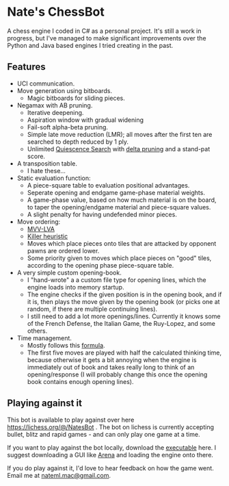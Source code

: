 # Nate's ChessBot

A chess engine I coded in C# as a personal project.
It's still a work in progress, but I've managed to make significant improvements over the Python and Java based engines I tried creating in the past.

## Features

- UCI communication.
- Move generation using bitboards.
    - Magic bitboards for sliding pieces.
- Negamax with AB pruning.
    - Iterative deepening.
    - Aspiration window with gradual widening
    - Fail-soft alpha-beta pruning.
    - Simple late move reduction (LMR); all moves after the first ten are searched to depth reduced by 1 ply.
    - Unlimited [Quiescence Search](https://www.chessprogramming.org/Quiescence_Search) with [delta pruning](https://www.chessprogramming.org/Delta_Pruning) and a stand-pat score.
- A transposition table.
    - I hate these...
- Static evaluation function:
    - A piece-square table to evaluation positional advantages.
    - Seperate opening and endgame game-phase material weights.
    - A game-phase value, based on how much material is on the board, to taper the opening/endgame material and piece-square values.
    - A slight penalty for having undefended minor pieces.
- Move ordering:
    - [MVV-LVA](https://www.chessprogramming.org/MVV-LVA)
    - [Killer heuristic](https://www.chessprogramming.org/Killer_Heuristic)
    - Moves which place pieces onto tiles that are attacked by opponent pawns are ordered lower.
    - Some priority given to moves which place pieces on "good" tiles, according to the opening phase piece-square table.
- A very simple custom opening-book.
    - I "hand-wrote" a a custom file type for opening lines, which the engine loads into memory startup.
    - The engine checks if the given position is in the opening book, and if it is, then plays the move given by the opening book (or picks one at random, if there are multiple continuing lines).
    - I still need to add a lot more openings/lines. Currently it knows some of the French Defense, the Italian Game, the Ruy-Lopez, and some others.
- Time management.
    - Mostly follows this [formula](https://www.chessprogramming.org/Time_Management#Extra_Time).
    - The first five moves are played with half the calculated thinking time, because otherwise it gets a bit annoying when the engine is immediately out of book and takes really long to think of an opening/response (I will probably change this once the opening book contains enough opening lines).

## Playing against it

This bot is available to play against over here https://lichess.org/@/NatesBot .
The bot on lichess is currently accepting bullet, blitz and rapid games - and can only play one game at a time.

If you want to play against the bot locally, download the [executable](https://github.com/Nateml/ChessBot/releases) here. I suggest downloading a GUI like [Arena](http://www.playwitharena.de) and loading the engine onto there.

If you do play against it, I'd love to hear feedback on how the game went. Email me at nateml.mac@gmail.com.
